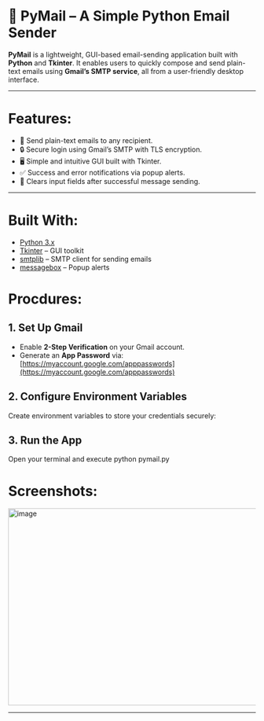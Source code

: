 # 📧 PyMail – A Simple Python Email Sender

**PyMail** is a lightweight, GUI-based email-sending application built with **Python** and **Tkinter**. It enables users to quickly compose and send plain-text emails using **Gmail’s SMTP service**, all from a user-friendly desktop interface.

---

# Features:

- 📮 Send plain-text emails to any recipient.
- 🔒 Secure login using Gmail’s SMTP with TLS encryption.
- 🖥️ Simple and intuitive GUI built with Tkinter.
- ✅ Success and error notifications via popup alerts.
- 🧹 Clears input fields after successful message sending.

---

# Built With:

- [Python 3.x](https://www.python.org/)
- [Tkinter](https://docs.python.org/3/library/tkinter.html) – GUI toolkit
- [smtplib](https://docs.python.org/3/library/smtplib.html) – SMTP client for sending emails
- [messagebox](https://docs.python.org/3/library/tkinter.messagebox.html) – Popup alerts

# Procdures: 

## 1. Set Up Gmail

- Enable **2-Step Verification** on your Gmail account.
- Generate an **App Password** via: [https://myaccount.google.com/apppasswords](https://myaccount.google.com/apppasswords)

## 2. Configure Environment Variables

 Create environment variables to store your credentials securely:

## 3. Run the App

 Open your terminal and execute
     python pymail.py

# Screenshots:

<img width="617" height="401" alt="image" src="https://github.com/user-attachments/assets/4a77ea68-fc9a-4e68-a56c-1c033cb346e1" />



---
